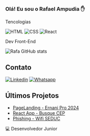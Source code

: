 ### Olá! Eu sou o Rafael Ampudia ✋ 


Tencologias

![HTML](https://img.shields.io/badge/HTML5-E34F26?style=for-the-badge&logo=html5&logoColor=white)
![CSS](https://img.shields.io/badge/CSS3-1572B6?style=for-the-badge&logo=css3&logoColor=white)
![React](https://img.shields.io/badge/React-20232A?style=for-the-badge&logo=react&logoColor=61DAFB)

Dev Front-End

![Rafa GitHub stats](https://github-readme-stats.vercel.app/api?username=Rafael-Machado01&show_icons=true&theme=github_dark_dimmed)


## Contato
[![Linkedin](https://img.shields.io/badge/LinkedIn-0077B5?style=for-the-badge&logo=linkedin&logoColor=white)](https://www.linkedin.com/in/rafael-machado-ampudia/)
[![Whatsapp](https://img.shields.io/badge/WhatsApp-25D366?style=for-the-badge&logo=whatsapp&logoColor=white)](https://api.whatsapp.com/send?phone=+5518997402328&text=Fala+Rafa%21+Vim+do+GitHub.)

## Últimos Projetos
- [PageLanding - Ernani Pro 2024](https://github.com/radiobemtevi/2024)
- [React App - Busque CEP](https://github.com/Rafael-Machado01/busque-cep)
- [Phishing - Wifi SEDUC](https://github.com/Rafael-Machado01/seduc-wifi-)


💻 Desenvolvedor Junior
